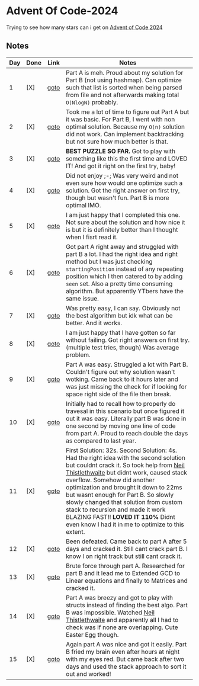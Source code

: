 # Advent Of Code-2024

Trying to see how many stars can i get on [Advent of Code 2024](https://adventofcode.com/2024/)

## Notes

| Day | Done | Link | Notes |
| --- | ---- | ---- | ----- |
| 1   | [X]  | [goto](https://adventofcode.com/2024/day/1) | Part A is meh. Proud about my solution for Part B (not using hashmap). Can optimize such that list is sorted when being parsed from file and not afterwards making total `O(NlogN)` probably.
| 2   | [X]  | [goto](https://adventofcode.com/2024/day/2) | Took me a lot of time to figure out Part A but it was basic. For Part B, I went with non optimal solution. Because my `O(n)` solution did not work. Can implement backtracking but not sure how much better is that.
| 3   | [X]  | [goto](https://adventofcode.com/2024/day/3) | **BEST PUZZLE SO FAR.** Got to play with something like this the first time and LOVED IT! And got it right on the first try, baby!
| 4   | [X]  | [goto](https://adventofcode.com/2024/day/4) | Did not enjoy ;-; Was very weird and not even sure how would one optimize such a solution. Got the right answer on first try, though but wasn't fun. Part B is more optimal IMO.
| 5   | [X]  | [goto](https://adventofcode.com/2024/day/5) | I am just happy that I completed this one. Not sure about the solution and how nice it is but it is definitely better than I thought when I fisrt read it.
| 6   | [X]  | [goto](https://adventofcode.com/2024/day/6) | Got part A right away and struggled with part B a lot. I had the right idea and right method but I was just checking `startingPosition` instead of any repeating position which I then catered to by adding `seen` set. Also a pretty time consuming algorithm. But apparently YTbers have the same issue.
| 7   | [X]  | [goto](https://adventofcode.com/2024/day/7) | Was pretty easy, I can say. Obviously not the best algorithm but idk what can be better. And it works.
| 8   | [X]  | [goto](https://adventofcode.com/2024/day/8) | I am just happy that I have gotten so far without failing. Got right answers on first try. (multiple test tries, though) Was average problem.
| 9   | [X]  | [goto](https://adventofcode.com/2024/day/9) | Part A was easy. Struggled a lot with Part B. Couldn't figure out why solution wasn't wotking. Came back to it hours later and was just missing the check for if looking for space right side of the file then break.
| 10  | [X]  | [goto](https://adventofcode.com/2024/day/10) | Initially had to recall how to properly do travesal in this scenario but once figured it out it was easy. Literally part B was done in one second by moving one line of code from part A. Proud to reach double the days as compared to last year.
| 11  | [X]  | [goto](https://adventofcode.com/2024/day/11) | First Solution: 32s. Second Solution: 4s. Had the right idea with the second solution but couldnt crack it. So took help from [Neil Thistlethwaite](https://www.youtube.com/watch?v=EOAFa8j-GVQ) but didnt work, caused stack overflow. Somehow did another optimization and brought it down to 22ms but wasnt enough for Part B. So slowly slowly changed that solution from custom stack to recursion and made it work BLAZING FAST!! **LOVED IT 110%** Didnt even know I had it in me to optimize to this extent.
| 12  | [X]  | [goto](https://adventofcode.com/2024/day/12) | Been defeated. Came back to part A after 5 days and cracked it. Still cant crack part B. I know I on right track but still cant crack it.
| 13  | [X]  | [goto](https://adventofcode.com/2024/day/13) | Brute force through part A. Researched for part B and it lead me to Extended GCD to Linear equations and finally to Matrices and cracked it.
| 14  | [X]  | [goto](https://adventofcode.com/2024/day/14) | Part A was breezy and got to play with structs instead of finding the best algo. Part B was impossible. Watched [Neil Thistlethwaite](https://www.youtube.com/@nthistlethwaite) and apparently all I had to check was if none are overlapping. Cute Easter Egg though.
| 15  | [X]  | [goto](https://adventofcode.com/2024/day/15) | Again part A was nice and got it easily. Part B fried my brain even after hours at night with my eyes red. But came back after two days and used the stack approach to sort it out and worked!
